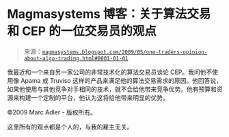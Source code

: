 <!--yml

分类：未分类

日期：2024-05-18 04:53:18

-->

# Magmasystems 博客：关于算法交易和 CEP 的一位交易员的观点

> 来源：[`magmasystems.blogspot.com/2009/05/one-traders-opinion-about-algo-trading.html#0001-01-01`](http://magmasystems.blogspot.com/2009/05/one-traders-opinion-about-algo-trading.html#0001-01-01)

我最近和一个来自另一家公司的非常技术化的算法交易员谈论 CEP。我问他不使用像 Apama 或 Truviso 这样的产品来满足他的算法交易需求的原因。他回答说，如果他使用与其他竞争对手相同的技术，就不会给他带来竞争优势。他有预算和资源来构建一个定制的平台，他认为这将给他带来明显的优势。

©2009 Marc Adler - 版权所有。

这里所有的观点都是个人的，与我的雇主无关。
